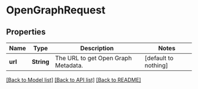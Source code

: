 # OpenGraphRequest


## Properties
Name | Type | Description | Notes
------------ | ------------- | ------------- | -------------
**url** | **String** | The URL to get Open Graph Metadata. | [default to nothing]


[[Back to Model list]](../README.md#models) [[Back to API list]](../README.md#api-endpoints) [[Back to README]](../README.md)


